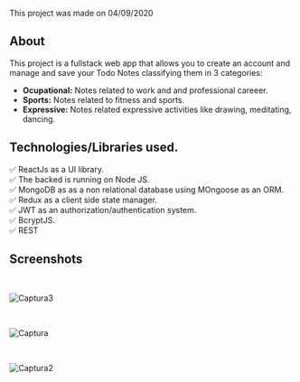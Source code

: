 This project was made on 04/09/2020

## About

This project is a fullstack web app that allows you to create an account and manage and save your Todo Notes classifying them in 3 categories:<br> 
- **Ocupational:** Notes related to work and and professional careeer.
- **Sports:** Notes related to fitness and sports.
- **Expressive:** Notes related expressive activities like drawing, meditating, dancing.

## Technologies/Libraries used.

✅ ReactJs as a UI library. <br>
✅ The backed is running on Node JS.<br>
✅ MongoDB as as a non relational database using MOngoose as an ORM.<br>
✅ Redux as a client side state manager.<br>
✅ JWT as an authorization/authentication system.<br>
✅ BcryptJS.<br>
✅ REST<br>

## Screenshots
<br>

![Captura3](https://user-images.githubusercontent.com/44708451/161934513-941a8a3c-c3c9-42e4-96ef-fb12b5a2c1cf.PNG)

<br>

![Captura](https://user-images.githubusercontent.com/44708451/161934518-132db21e-0437-4078-b78e-c94a70e8d3c3.PNG)

<br>

![Captura2](https://user-images.githubusercontent.com/44708451/161934519-9bba3c53-1da6-4791-9a8d-e6ebf04ba203.PNG)

